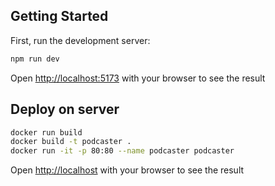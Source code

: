 ## Getting Started

First, run the development server:

```bash
npm run dev
```

Open [http://localhost:5173](http://localhost:5173) with your browser to see the result

## Deploy on server 

```bash
docker run build
docker build -t podcaster .
docker run -it -p 80:80 --name podcaster podcaster
```

Open [http://localhost](http://localhost) with your browser to see the result
